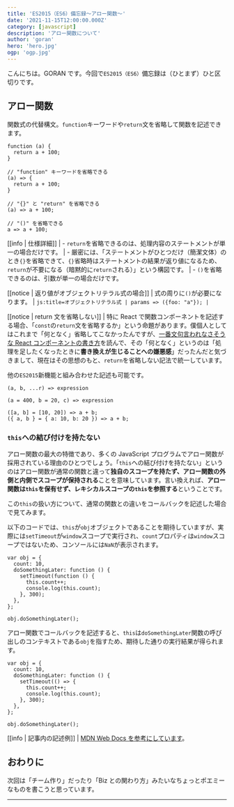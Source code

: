 ```yaml
---
title: 'ES2015（ES6）備忘録〜アロー関数〜'
date: '2021-11-15T12:00:00.000Z'
category: [javascript]
description: 'アロー関数について'
author: 'goran'
hero: 'hero.jpg'
ogp: 'ogp.jpg'
---
```


こんにちは。GORAN です。今回で`ES2015（ES6）`備忘録は（ひとまず）ひと区切りです。

## アロー関数

関数式の代替構文。`function`キーワードや`return`文を省略して関数を記述できます。

```js:title=従来の関数式
function (a) {
  return a + 100;
}
```

```js:title=アロー関数
// "function" キーワードを省略できる
(a) => {
  return a + 100;
}

// "{}" と "return" を省略できる
(a) => a + 100;

// "()" を省略できる
a => a + 100;
```

[[info | 仕様詳細]]
| - `return`を省略できるのは、処理内容のステートメントが単一の場合だけです。
|   - 厳密には、「ステートメントがひとつだけ（簡潔文体）のとき`{}`を省略できて、`{}`省略時はステートメントの結果が返り値になるため、`return`が不要になる（暗黙的に`return`される）」という構図です。
| - `()`を省略できるのは、引数が単一の場合だけです。

[[notice | 返り値がオブジェクトリテラル式の場合]]
| 式の周りに`()`が必要になります。
| ```js:title=オブジェクトリテラル式
| params => ({foo: "a"});
| ```

[[notice | return 文を省略しない]]
| 特に React で関数コンポーネントを記述する場合、「`const`の`return`文を省略するか」という命題があります。僕個人としてはこれまで「何となく」省略してこなかったんですが、[一番文句言われなさそうな React コンポーネントの書き方](https://zenn.dev/seya/articles/0317b7a61ee781)を読んで、その「何となく」というのは「処理を足したくなったときに**書き換えが生じることへの嫌悪感**」だったんだと気づきまして、現在はその思想のもと、`return`を省略しない記法で統一しています。

他の`ES2015`新機能と組み合わせた記述も可能です。

```js:title=残余引数
(a, b, ...r) => expression
```

```js:title=デフォルト引数
(a = 400, b = 20, c) => expression
```

```js:title=デストラクチャリング
([a, b] = [10, 20]) => a + b;
({ a, b } = { a: 10, b: 20 }) => a + b;
```

### `this`への結び付けを持たない

アロー関数の最大の特徴であり、多くの JavaScript プログラムでアロー関数が採用されている理由のひとつでしょう。「`this`への結び付けを持たない」というのはアロー関数が通常の関数と違って**独自のスコープを持たず、アロー関数の外側と内側でスコープが保持される**ことを意味しています。言い換えれば、**アロー関数は`this`を保有せず、レキシカルスコープの`this`を参照する**ということです。

この`this`の扱い方について、通常の関数との違いをコールバックを記述した場合で見てみます。

以下のコードでは、`this`が`obj`オブジェクトであることを期待していますが、実際には`setTimeout`が`window`スコープで実行され、`count`プロパティは`window`スコープではないため、コンソールには`NaN`が表示されます。

```js:title=通常の関数
var obj = {
  count: 10,
  doSomethingLater: function () {
    setTimeout(function () {
      this.count++;
      console.log(this.count);
    }, 300);
  },
};

obj.doSomethingLater();
```

アロー関数でコールバックを記述すると、`this`は`doSomethingLater`関数の呼び出しのコンテキストである`obj`を指すため、期待した通りの実行結果が得られます。

```js:title=アロー関数
var obj = {
  count: 10,
  doSomethingLater: function () {
    setTimeout(() => {
      this.count++;
      console.log(this.count);
    }, 300);
  },
};

obj.doSomethingLater();
```

[[info | 記事内の記述例]]
| [MDN Web Docs を参考にしています](https://developer.mozilla.org/ja/docs/Web/JavaScript/Reference/Functions/Arrow_functions)。

## おわりに

次回は「チーム作り」だったり「Biz との関わり方」みたいなちょっとポエミーなものを書こうと思っています。

---
